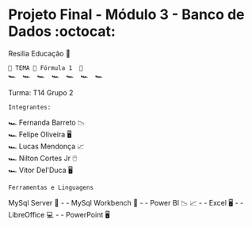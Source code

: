 # Projeto Final - Módulo 3 - Banco de Dados :octocat:
 
 Resilia Educação 🦇

	🏁 TEMA 🏁 Fórmula 1  🏁  
    🏎️  🏎️  🏎️  🏎️  🏎️  🏎️  🏎️



  Turma: T14 
Grupo 2

	Integrantes:

🏎️  Fernanda Barreto  📉        
🏎️  Felipe Oliveira  🖥️      
🏎️  Lucas Mendonça  📈     
🏎️  Nilton Cortes Jr  🖱️        
🏎️  Vitor Del'Duca  🖥️


	Ferramentas e Linguagens
	
MySql Server 🎲  - - MySql Workbench 🎲  - - Power BI 📉  📈  - - Excel 🖥️  - - LibreOffice 💻  - - PowerPoint 🖥️ 
